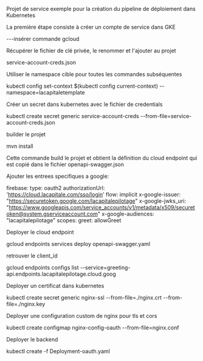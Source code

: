 Projet de service exemple pour la création du pipeline de déploiement dans Kubernetes

La première étape consiste à créer un compte de service dans GKE

  ---insérer commande gcloud

Récupérer le fichier de clé privée, le renommer et l'ajouter au projet

service-account-creds.json

Utiliser le namespace cible pour toutes les commandes subséquentes

kubectl config set-context $(kubectl config current-context) --namespace=lacapitaletemplate

Créer un secret dans kubernetes avec le fichier de credentials

kubectl create secret generic service-account-creds --from-file=service-account-creds.json

builder le projet

mvn install

Cette commande build le projet et obtient la définition du cloud endpoint qui est copié dans le fichier openapi-swagger.json

Ajouter les entrees specifiques a google:

  firebase:
    type: oauth2
    authorizationUrl: 'https://cloud.lacapitale.com/sso/login'
    flow: implicit
    x-google-issuer: "https://securetoken.google.com/lacapitalepilotage"
    x-google-jwks_uri: "https://www.googleapis.com/service_accounts/v1/metadata/x509/securetoken@system.gserviceaccount.com"
    x-google-audiences: "lacapitalepilotage"
    scopes:
      greet: allowGreet

Deployer le cloud endpoint

gcloud endpoints services deploy openapi-swagger.yaml

retrouver le client_id

gcloud endpoints configs list --service=greeting-api.endpoints.lacapitalepilotage.cloud.goog

Deployer un certificat dans kubernetes

kubectl create secret generic nginx-ssl --from-file=./nginx.crt --from-file=./nginx.key

Deployer une configuration custom de nginx pour tls et cors

kubectl create configmap nginx-config-oauth --from-file=nginx.conf

Deployer le backend

kubectl create -f Deployment-oauth.yaml

